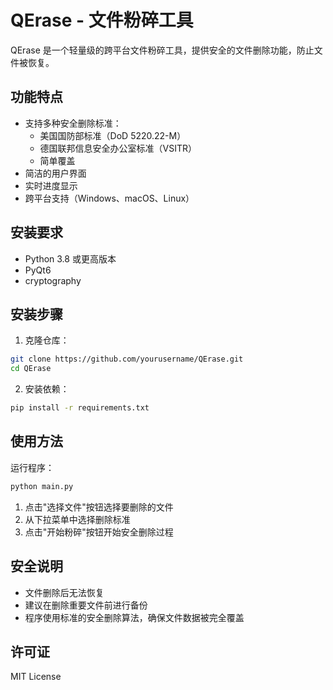 # QErase - 文件粉碎工具

QErase 是一个轻量级的跨平台文件粉碎工具，提供安全的文件删除功能，防止文件被恢复。

## 功能特点

- 支持多种安全删除标准：
  - 美国国防部标准（DoD 5220.22-M）
  - 德国联邦信息安全办公室标准（VSITR）
  - 简单覆盖
- 简洁的用户界面
- 实时进度显示
- 跨平台支持（Windows、macOS、Linux）

## 安装要求

- Python 3.8 或更高版本
- PyQt6
- cryptography

## 安装步骤

1. 克隆仓库：
```bash
git clone https://github.com/yourusername/QErase.git
cd QErase
```

2. 安装依赖：
```bash
pip install -r requirements.txt
```

## 使用方法

运行程序：
```bash
python main.py
```

1. 点击"选择文件"按钮选择要删除的文件
2. 从下拉菜单中选择删除标准
3. 点击"开始粉碎"按钮开始安全删除过程

## 安全说明

- 文件删除后无法恢复
- 建议在删除重要文件前进行备份
- 程序使用标准的安全删除算法，确保文件数据被完全覆盖

## 许可证

MIT License 